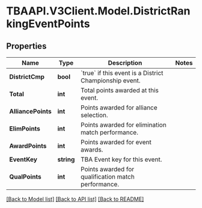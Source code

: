 
# TBAAPI.V3Client.Model.DistrictRankingEventPoints

## Properties

Name | Type | Description | Notes
------------ | ------------- | ------------- | -------------
**DistrictCmp** | **bool** | &#x60;true&#x60; if this event is a District Championship event. | 
**Total** | **int** | Total points awarded at this event. | 
**AlliancePoints** | **int** | Points awarded for alliance selection. | 
**ElimPoints** | **int** | Points awarded for elimination match performance. | 
**AwardPoints** | **int** | Points awarded for event awards. | 
**EventKey** | **string** | TBA Event key for this event. | 
**QualPoints** | **int** | Points awarded for qualification match performance. | 

[[Back to Model list]](../README.md#documentation-for-models)
[[Back to API list]](../README.md#documentation-for-api-endpoints)
[[Back to README]](../README.md)

